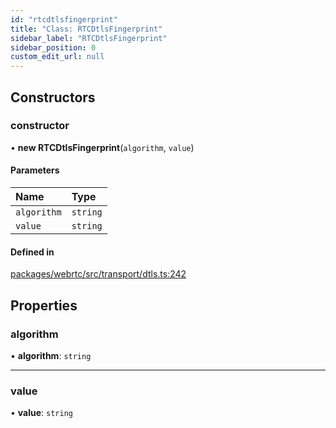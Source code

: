 ```yaml
---
id: "rtcdtlsfingerprint"
title: "Class: RTCDtlsFingerprint"
sidebar_label: "RTCDtlsFingerprint"
sidebar_position: 0
custom_edit_url: null
---
```


## Constructors

### constructor

• **new RTCDtlsFingerprint**(`algorithm`, `value`)

#### Parameters

| Name | Type |
| :------ | :------ |
| `algorithm` | `string` |
| `value` | `string` |

#### Defined in

[packages/webrtc/src/transport/dtls.ts:242](https://github.com/shinyoshiaki/werift-webrtc/blob/8a77e73/packages/webrtc/src/transport/dtls.ts#L242)

## Properties

### algorithm

• **algorithm**: `string`

___

### value

• **value**: `string`
